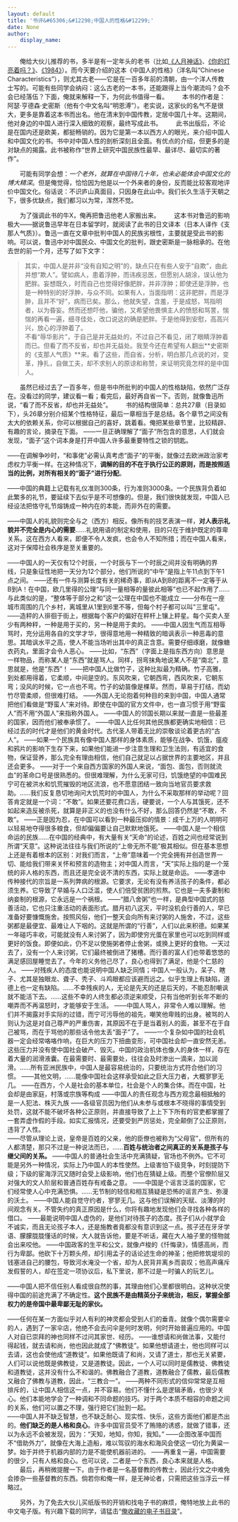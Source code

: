 ```yaml
---
layout: default
title: '书评&#65306;&#12298;中国人的性格&#12299;'
date: None
author:
    display_name: 
---
```


　　俺给大伙儿推荐的书，多半是有一定年头的老书（比如[《人月神话》](https://program-think.blogspot.com/2009/03/book-review-mythical-man-month.html)、[《你的灯亮着吗？》](https://program-think.blogspot.com/2009/07/book-review-are-your-lights-on.html)、[《1984》](https://program-think.blogspot.com/2009/06/book-review-1984.html)）。而今天要介绍的这本《中国人的性格》（洋名叫“Chinese Characteristics”），则尤其古老——它是在一百多年前的清朝，由一个洋人传教士写的。可能有些同学会纳闷：这么古老的一本书，还能跟得上当今潮流吗？会不会已经落伍？下面，俺就来解释一下，为何此书值得一看。 　　本书的作者是：阿瑟·亨德森·史密斯（他有个中文名叫“明恩溥”）。老实说，这家伙的名气不是很大，更多是靠着这本书而出名。他在清末到中国传教，定居中国几十年。这期间，他对身边的中国人进行深入细致的观察，最终写成此书。 　　此书出版后，不论是在国内还是欧美，都挺畅销的。因为它是第一本以西方人的眼光，来介绍中国人和中国文化的书。书中对中国人性的剖析深刻且全面。有优点的介绍，但更多的是对缺点的揭露。此书被称作“世界上研究中国民族性最早、最详尽、最切实的著作”。

　　可能有同学会想：_一个老外，就算在中国待几十年，也未必能体会中国文化的博大精深_。但是俺觉得，恰恰因为他是以一个外来者的身份，反而能比较客观地评价中国文化。俗话说：不识庐山真面目，只因身在此山中。我们长久生活于天朝之下，很多优缺点，我们都习以为常，浑然不觉。

　　为了强调此书的牛X，俺再把鲁迅他老人家搬出来。 　　这本书对鲁迅的影响极大——据说鲁迅早年在日本留学时，就阅读了此书的日文译本（日本人译作《支那人气质》）。鲁迅一直在文章中批判中国人的民族劣根性，主要就是受此书的影响。可以说，鲁迅中对中国民众、中国文化的批判，跟史密斯是一脉相承的。在他去世的前一个月，还写了如下文字：

> 其实，中国人是并非“没有自知之明”的，缺点只在有些人安于“自欺”，由此并想“欺人”。譬如病人，患着浮肿，而讳疾忌医，但愿别人胡涂，误认他为肥胖。妄想既久，时而自己也觉得好像肥胖，并非浮肿；即使还是浮肿，也是一种特别的好浮肿，与众不同。如果有人，当面指明：这非肥胖，而是浮肿，且并不“好”，病而已矣。那么，他就失望，含羞，于是成怒，骂指明者，以为昏妄。然而还想吓他，骗他，又希望他畏惧主人的愤怒和骂詈，惴惴的再看一遍，细寻佳处，改口说这的确是肥胖。于是他得到安慰，高高兴兴，放心的浮肿着了。  
> 不看“辱华影片”，于自己是并无益处的，不过自己不看见，闭了眼睛浮肿着而已。但看了而不反省，却也并无益处。我至今还在希望有人翻出**史密斯的《支那人气质》**来。看了这些，而自省，分析，明白那几点说的对，变革，挣扎，自做工夫，却不求别人的原谅和称赞，来证明究竟怎样的是中国人。

　　虽然已经过去了一百多年，但是书中所批判的中国人的性格缺陷，依然广泛存在。没看过的同学，建议看一看；看完后，最好再自省一下。否则，就像鲁迅所说，“看了而不反省，却也并无益处”。 　　书的结构很简单：总共27章（目录如下），头26章分别介绍某个性格特征，最后一章相当于是总结。各个章节之间没有太大的依赖关系，你可以根据自己的喜好，跳着看。俺把某些章节里，比较精辟、有趣的言论，摘录在下面。 ——一旦正确理解了“面子”所包含的意思，人们就会发现，“面子”这个词本身是打开中国人许多最重要特性之锁的钥匙。

——在调解争吵时，“和事佬”必需认真考虑“面子”的平衡，就像过去欧洲政治家考虑权力平衡一样。在这种情况下，**调解的目的不在于执行公正的原则，而是按照适当的比例，对所有相关的“面子”进行分配**。

——中国的典籍上记载有礼仪准则300条，行为准则3000条。一个民族背负着如此繁多的礼节，要延续下去似乎是不可想像的。但是，我们很快就发现，中国人已经设法把恪守礼节熔铸成一种内在的本能，而非外在的需要。

——中国人的礼貌则完全与之（西方）相反。像所有的技艺表演一样，**对人表示礼貌并不完全是内心的需要**……礼貌用语的制定和使用，目的只在于维护既定的尊卑关系。这在西方人看来，即便不令人发疯，也会令人不知所措；而在中国人看来，这对于保障社会秩序是至关重要的。

——中国人的一天仅有12个时辰，一个时辰与下一个时辰之间并没有明确的界线，只是象征性地把一天分为12个部分，他们所说的“中午”是指上午11点到下午1点之间。 ——还有一件与测算长度有关的稀奇事，即从A到B的距离不一定等于从B到A！在中国，欧几里得的公理“与同一量相等的量彼此相等”也已不起作用了……与此类似的是，“整体等于部分之和”这一公理在中国也不能成立 ——分布在一座城市周围的几个乡村，离城里从1里到6里不等，但每个村子都可以叫"三里屯"。 ——造秤的人徘徊于街上，根据每个客户的偏好在秤杆上镶上秤星。每个买卖人至少有两种秤，一种是用于买的，另一种是用于卖的。 ——中国人因生气而互相辱骂时，充分运用各自的文学才华，很得意地用一种精致的暗讽表示一种恶毒的意思。其暗讽水平之高，使人不能当场听出其中的真正含意。需要仔细琢磨，就像糖衣药丸，里面才会令人恶心。 ——比如，“东西”（字面上是指东西方向）意思是一样物品，而称某人是“东西”就是骂人。同样，拐弯抹角地说某人不是“南北”，意思就是，他是“东西”！ ——把中国人比做竹子，这种比拟最为精确。竹子高雅，到处都用得着，它柔顺，中间是空的。东风吹来，它朝西弯，西风吹来，它朝东弯；没风的时候，它一点也不弯。竹子的幼苗像是棵草。然而，草易于打结，而幼竹尽管柔顺，但很难打结。 ——外国人无论抱着何种目的来到中国，中国人通常把他们看做是“野蛮人”来对待。即使在中国的官方文件中，也一直习惯于用“野蛮人”而不用“外国人”来指称外国人。 ——中国人的邻国长期以来就一直是一些最差的国家，因而他们被奉承惯了。 ——中国人比任何其他民族都更确实地相信：已经过去的时代才是他们的黄金时代。古代圣人带着无比的崇敬谈论着更古的“古人”。 ——如果一个民族具有像中国人那样的身体素质，能够在战争、饥饿，瘟疫和鸦片的影响下生存下来，如果他们能进一步注意生理和卫生法则，有适宜的食物，保证营养，那么完全有理由相信，他们自己就足以占据世界的主要地区，并且还会更多。 ——对于一个来自西方国家的外国人来说，“面包、面包，否则就流血”的革命口号是很熟悉的。但很难理解，为什么无家可归，饥饿绝望的中国难民宁可在被洪水和饥荒摧毁的地区流浪，也不愿意团结一致向当地官员要求救助。……我们反复恳切地询问大饥荒时的中国人，为什么不采取那样的举动呢？回答肯定就是一个词：“不敢”。如果还要花费口舌，硬要说，一个人与其饿死，还不如起来造反被杀死，就算是非正义的也没有什么不好，那么回答仍然是“不敢，不敢”。 ——正是因为忍，在中国可以看到一种最压抑的情景：成千上万的人明明可以轻易地夺得很多粮食，但却偏偏要让自己默默地饿死。 ——中国人是一个相信命运的民族……在中国的经典中，有大量有关“天命”的论述，百姓之间也经常说到所谓“天意”。这种说法往往与我们所说的“上帝无所不能”极其相似。但在基本思想上还是有着根本的区别：对我们而言，“上帝”意味着一个完全拥有并创造世界一切、能给我们带来关怀和预言的造物主；对中国人而言，“天”实际上指的是一个笼统的非人格的东西，而且还是完全说不清的东西，实际上就是命运。 ——孝道中传种接代的宗旨是一系列弊病的根源。它要求，无论有没有养活孩子的条件，都必须生养。它导致了早婚与人口泛滥，使人们倍受贫困的煎熬。它也是一夫多妻制和纳妾制的根源，它永远是一个祸根。 ——“腊八舍粥”也一样，是典型中国式的慈善活动，它也只注重活动的表面形式。腊月初八这天，平时没机会行善的人，早已准备好要慷慨施舍。按照风俗，他们一整天会向所有来讨粥的人施舍，不过，这些粥都是最便宜、最难让人下咽的。这就是所谓的“行善”，人们以此来积德。如果某一年碰巧丰收，可能就没有人来讨粥了，因为即使穷光蛋在家里也可以吃到同样或更好的饭食。即便如此，仍不足以使施粥者停止舍粥，或换上更好的食物。一天过去了，没有一个人来讨粥，它们最终被倒进了猪槽。而行善的富人们也带着悠悠的满足感回屋睡觉去了。今年的义务他己尽了，良心也得到了满足，他是个仁慈的人。 ——对残疾人的态度也能说明中国人缺乏同情；中国人一般认为，呆子、瞎子、尤其是独眼龙、聋子、秃子、斗鸡眼都应该避而远之。似乎生理上有缺陷，道德上也一定有缺陷。……不幸残疾的人，无论是先天的还是后天的，不能忍耐嘲讽就不能活下去。……这些不幸的人终生都必须逆来顺受，只有当他听到长年不断的嘲弄而不再温怒时，才能够安于生活。 ——中国人骂人，非常令人难以理解。他们并不揭露对手实际的过错，而宁可污辱他的祖先，嘲笑他卑贱的出身。被骂的人则认为这是对自己尊严的严重伤害，其原因不在于是当着别人的面，甚至不在于自己被骂，而在于骂他的那些话令他太丢“面子”了。 ——一个复杂如中国的社会机器一定会经常咯咯作响，在巨大的压力下扭曲变形，可中国社会却一直安然无恙。这些压力并没有使中国社会破产、毁灭。中国的政治机体也像人的身体一样，存在着大量的润滑液囊。在最需要时、最需要处，往往会及时渗出一滴来，加以润滑。……所有亚洲民族中，中国人是最容易统治的，只要统治方式符合他们的习惯。 ——其他文明，……能像中国社会这样承受如此之巨大压力者，大概寥寥无几。 ——在西方，个人是社会的基本单位，社会是个人的集合体。而在中国，社会却是由家庭，村落或宗族等构成 ——中国人的责任观念与西方观念最相抵触的是一人犯法、株灭九族 ——各级官员因为他们从未参与或根本不晓得的事情受到处罚，这就不能不破坏各种公正原则，并直接导致了上上下下所有的官吏都掌握了一套弄虚作假的手段。如实汇报情况，还要受到严厉惩处，完全颠倒了公正原则，违背了人性。  
——尽管从理论上说，皇帝是百姓的父亲，他的臣僚也被称为“父母官”，但所有的人都清楚，那只不过是一种说法而已，……**百姓与统治者之间真正的关系是孩子与继父间的关系。** ——中国人的普通社会生活中充满猜疑，官场也不例外。它不可能是另外一种情况，实际上乃中国人的本性使然。上级害怕下级竞争，时刻提防下级；下级的宦海浮沉又随时会受上级影响，他们也在猜疑上级。而整个官僚阶层又对强大的文人阶层和普通百姓存有戒备之意。 ——中国是个谣言泛滥的国家，它们经常使人心中充满恐惧。……无节制的轻信和相互猜疑是恐怖的谣言产生、弥漫的沃土。 ——中国人能自觉守约者，寥寥无几。这与他们误解的天赋、淡薄的时间观念有关。不管失约的真正原因是什么，你将有趣地发现他们会寻找各种各样的借口。 ——最能说明中国人虚伪的，是他们对待孩子的态度。孩子们从小就学会不诚实，而且无论孩子本人，还是施教者竟都没有意识到这一点。孩子还在牙牙学语、朦朦胧胧懂话的时候，大人就告诉他，要是不听话，藏在大人袖子里的怪物就会出来咬他。 ——中国政客的生平和公文，就像卢梭的《忏悔录》，情感高尚，而行为卑鄙。他砍下十万颗头颅，却引用孟子的话论述生命的神圣；他把修筑堤坝的钱塞进自己的腰包，导致河水淹没一个省，却为人民背井离乡而哀叹；他高声痛斥发假誓的人，却在签定一项协议后，私下里说，那不过是一时骗人的玩艺儿。

——中国人把不信任别人看成很自然的事，其理由他们心里都很明白。这种状况使得中国的前途充满了不确定性。**这个民族不是由精英分子来统治，相反，掌握全部权力的是帝国中最卑鄙无耻的家伙。**

——任何在某一方面似乎对人有利的神灵都会受到人们的垂青。就像个偶尔需要伞的人，遇到了一家伞店，他绝不会去问伞是何时发明，何时开始普遍应用的。中国人对自已崇拜的神也同样不过问其家世、经历。 ——谁想请和尚做法事，又能付得起钱，就去请和尚，他也因此就成了“佛教徒”。如果他想请道士，他也同样可以去请，这也会使他成“道教徒”。如果他既请了和尚，又请了道士，那也无关紧要，人们可以说他既是佛教徒，又是道教徒。因此，一个人可以同时是儒教徒、佛教徒和道教徒，这并没有什么不和谐的。佛教融合了道教，道教融合了儒教，最后儒教又融合了佛教与道教，因此，“三教合一”。 ——两种不同形式的信仰常常是互相排斥的，让中国人相信这一点，并不容易。他们不懂什么是逻辑矛盾，也很少关心。他们本能地学会了一种调和不同命题的技巧。对于两个本质不相容的命题之间的关系，他们可以置之不理，强行把它们扯到一起。  
——中国人并不缺乏智慧，也不缺乏耐心、现实性、快乐，这些方面他们都是杰出的。**他们缺乏的是人格和良心**。许多中国官员受不了贿赂的诱惑，就做了错事，还以为永远不会被发现，因为：“天知，地知，你知，我知。” ——企图改革中国而不“借助外力”，就像在大海上造船，难以驾驭的海水和海风会使这一切化为黄粱一梦。始于并终于机器内部的力是不能使机器前进的。 ——再重复一遍，中国需要的很少，只有人格和良心。也可以说，二者是一个东西，良心本来就是人格。 　　最后，再稍微提醒一下。由于作者是一名基督教的传教士，因此行文之中难免会掺杂一些基督教的东西。倘若你和俺一样，是无神论者，只需把这些当浮云一样略过。

　　另外，为了免去大伙儿买纸版书的开销和找电子书的麻烦，俺特地放上此书的中文电子版。有兴趣下载的同学，请猛击“[俺收藏的电子书目录](https://github.com/programthink/books)”。

